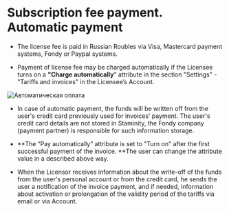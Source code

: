 # Subscription fee payment. Automatic payment

* The license fee is paid in Russian Roubles via Visa, Mastercard payment systems, Fondy or Paypal systems.

* Payment of license fee may be charged automatically if the Licensee turns on a **"Charge automatically**" attribute in the section "Settings" - "Tariffs and invoices" in the Licensee’s Account.

![Автоматическая оплата](http://content.staminity.com/assets/images/_new/tariffs/tariff-auto-payments.png)

* In case of automatic payment, the funds will be written off from the user's credit card previously used for invoices’ payment. The user's credit card details are not stored in Staminity, the Fondy company \(payment partner\) is responsible for such information storage.

* **The “Pay automatically” attribute is set to "Turn on" after the first successful payment of the invoice. **The user can change the attribute value in a described above way. 

* When the Licensor receives information about the write-off of the funds from the user's personal account or from the credit card, he sends the user a notification of the invoice payment, and if needed, information about activation or prolongation of the validity period of the tariffs via email or via Account.



